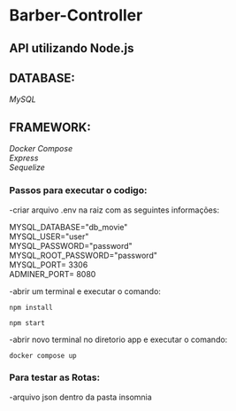 # Barber-Controller  

## API utilizando Node.js  

## DATABASE:

*MySQL*

## FRAMEWORK:

*Docker Compose*  
*Express*  
*Sequelize*  

### Passos para executar o codigo:

-criar arquivo .env na raiz com as seguintes informações:

MYSQL_DATABASE="db_movie"  
MYSQL_USER="user"  
MYSQL_PASSWORD="password"  
MYSQL_ROOT_PASSWORD="password"  
MYSQL_PORT= 3306  
ADMINER_PORT= 8080  

-abrir um terminal e executar o comando:

```npm install```   

```npm start```

-abrir novo terminal no diretorio app e executar o comando:

```docker compose up```

### Para testar as Rotas:

-arquivo json dentro da pasta insomnia